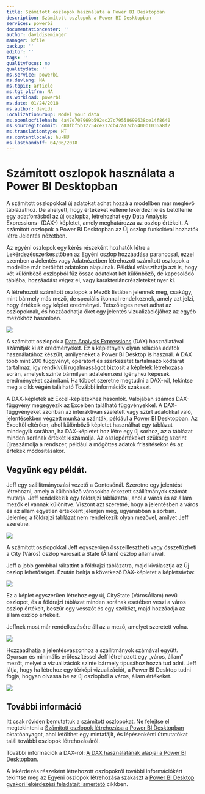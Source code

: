 ```yaml
---
title: Számított oszlopok használata a Power BI Desktopban
description: Számított oszlopok a Power BI Desktopban
services: powerbi
documentationcenter: ''
author: davidiseminger
manager: kfile
backup: ''
editor: ''
tags: ''
qualityfocus: no
qualitydate: ''
ms.service: powerbi
ms.devlang: NA
ms.topic: article
ms.tgt_pltfrm: NA
ms.workload: powerbi
ms.date: 01/24/2018
ms.author: davidi
LocalizationGroup: Model your data
ms.openlocfilehash: 4a47e707969b592ec27c79558699638ce14f8640
ms.sourcegitcommit: c80fbf5b12754ce217cb47a17cb5400b1036a8f2
ms.translationtype: HT
ms.contentlocale: hu-HU
ms.lasthandoff: 04/06/2018
---
```

# <a name="using-calculated-columns-in-power-bi-desktop"></a>Számított oszlopok használata a Power BI Desktopban
A számított oszlopokkal új adatokat adhat hozzá a modellben már meglévő táblázathoz. De ahelyett, hogy értékeket kellene lekérdeznie és betöltenie egy adatforrásból az új oszlopba, létrehozhat egy Data Analysis Expressions- (DAX-) képletet, amely meghatározza az oszlop értékeit. A számított oszlopok a Power BI Desktopban az Új oszlop funkcióval hozhatók létre Jelentés nézetben.

Az egyéni oszlopok egy kérés részeként hozhatók létre a Lekérdezésszerkesztőben az Egyéni oszlop hozzáadása paranccsal, ezzel szemben a Jelentés vagy Adatnézetben létrehozott számított oszlopok a modellbe már betöltött adatokon alapulnak. Például választhatja azt is, hogy két különböző oszlopból fűz össze adatokat két különböző, de kapcsolódó táblába, hozzáadást végez el, vagy karakterláncrészleteket nyer ki.

A létrehozott számított oszlopok a Mezők listában jelennek meg, csakúgy, mint bármely más mező, de speciális ikonnal rendelkeznek, amely azt jelzi, hogy értékeik egy képlet eredményei. Tetszőleges nevet adhat az oszlopoknak, és hozzáadhatja őket egy jelentés vizualizációjához az egyéb mezőkhöz hasonlóan.

![](media/desktop-calculated-columns/calccolinpbid_fields.png)

A számított oszlopok a [Data Analysis Expressions](https://msdn.microsoft.com/library/gg413422.aspx) (DAX) használatával számítják ki az eredményeket. Ez a képletnyelv olyan relációs adatok használatához készült, amilyeneket a Power BI Desktop is használ. A DAX több mint 200 függvényt, operátort és szerkezetet tartalmazó kódtárat tartalmaz, így rendkívüli rugalmasságot biztosít a képletek létrehozása során, amelyek szinte bármilyen adatelemzési igényhez képesek eredményeket számítani. Ha többet szeretne megtudni a DAX-ról, tekintse meg a cikk végén található További információk szakaszt.

A DAX-képletek az Excel-képletekhez hasonlók. Valójában számos DAX-függvény megegyezik az Excelben található függvényekkel. A DAX-függvényeket azonban az interaktívan szeletelt vagy szűrt adatokkal való, jelentésekben végzett munkára szánták, például a Power BI Desktopban. Az Exceltől eltérően, ahol különböző képletet használhat egy táblázat mindegyik sorában, ha DAX-képletet hoz létre egy új sorhoz, az a táblázat minden sorának értékét kiszámolja. Az oszlopértékeket szükség szerint újraszámolja a rendszer, például a mögöttes adatok frissítésekor és az értékek módosításakor.

## <a name="lets-look-at-an-example"></a>Vegyünk egy példát.
Jeff egy szállítmányozási vezető a Contosónál. Szeretne egy jelentést létrehozni, amely a különböző városokba érkezett szállítmányok számát mutatja. Jeff rendelkezik egy földrajzi táblázattal, ahol a város és az állam mezők el vannak különítve. Viszont azt szeretné, hogy a jelentésben a város és az állam egyetlen értékként jelenjen meg, ugyanabban a sorban. Jelenleg a földrajzi táblázat nem rendelkezik olyan mezővel, amilyet Jeff szeretne.

![](media/desktop-calculated-columns/calccolinpbid_cityandstatefields.png)

A számított oszlopokkal Jeff egyszerűen összeillesztheti vagy összefűzheti a City (Város) oszlop városait a State (Állam) oszlop államaival.

Jeff a jobb gombbal rákattint a földrajzi táblázatra, majd kiválasztja az Új oszlop lehetőséget. Ezután beírja a következő DAX-képletet a képletsávba:

![](media/desktop-calculated-columns/calccolinpbid_formula.png)

Ez a képlet egyszerűen létrehoz egy új, CityState (VárosÁllam) nevű oszlopot, és a földrajzi táblázat minden sorának esetében veszi a város oszlop értékeit, beszúr egy vesszőt és egy szóközt, majd hozzáadja az állam oszlop értékeit.

Jeffnek most már rendelkezésére áll az a mező, amelyet szeretett volna.

![](media/desktop-calculated-columns/calccolinpbid_citystatefield.png)

Hozzáadhatja a jelentésvászonhoz a szállítmányok számával együtt. Gyorsan és minimális erőfeszítéssel Jeff létrehozott egy „város, állam” mezőt, melyet a vizualizációk szinte bármely típusához hozzá tud adni. Jeff látja, hogy ha létrehoz egy térképi vizualizációt, a Power BI Desktop tudni fogja, hogyan olvassa be az új oszlopból a város, állam értékeket.

![](media/desktop-calculated-columns/calccolinpbid_citystatemap.png)

## <a name="learn-more"></a>További információ
Itt csak röviden bemutattuk a számított oszlopokat. Ne felejtse el megtekinteni a [Számított oszlopok létrehozása a Power BI Desktopban](desktop-tutorial-create-calculated-columns.md) oktatóanyagot, ahol letölthet egy mintafájlt, és lépésenkénti útmutatókat talál további oszlopok létrehozásáról. 

További információk a DAX-ról: [A DAX használatának alapjai a Power BI Desktopban](desktop-quickstart-learn-dax-basics.md).

A lekérdezés részeként létrehozott oszlopokról további információkért tekintse meg az Egyéni oszlopok létrehozása szakaszt a [Power BI Desktop gyakori lekérdezési feladatait ismertető](desktop-common-query-tasks.md) cikkben.  

